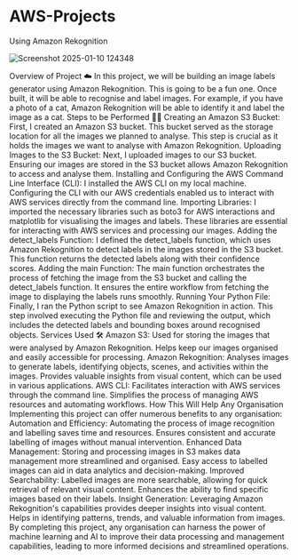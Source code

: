 # AWS-Projects
Using Amazon Rekognition

![Screenshot 2025-01-10 124348](https://github.com/user-attachments/assets/ff10b8a3-3f87-4cfb-96ca-6cbf72800ddf)

Overview of Project ☁️
In this project, we will be building an image labels generator using Amazon Rekognition. This is going to be a fun one. Once built, it will be able to recognise and label images. For example, if you have a photo of a cat, Amazon Rekognition will be able to identify it and label the image as a cat.
Steps to be Performed 👩‍💻
Creating an Amazon S3 Bucket:
First, I created an Amazon S3 bucket. This bucket served as the storage location for all the images we planned to analyse.
This step is crucial as it holds the images we want to analyse with Amazon Rekognition.
Uploading Images to the S3 Bucket:
Next, I uploaded images to our S3 bucket.
Ensuring our images are stored in the S3 bucket allows Amazon Rekognition to access and analyse them.
Installing and Configuring the AWS Command Line Interface (CLI):
I installed the AWS CLI on my local machine.
Configuring the CLI with our AWS credentials enabled us to interact with AWS services directly from the command line.
Importing Libraries:
I imported the necessary libraries such as boto3 for AWS interactions and matplotlib for visualising the images and labels.
These libraries are essential for interacting with AWS services and processing our images.
Adding the detect_labels Function:
I defined the detect_labels function, which uses Amazon Rekognition to detect labels in the images stored in the S3 bucket.
This function returns the detected labels along with their confidence scores.
Adding the main Function:
The main function orchestrates the process of fetching the image from the S3 bucket and calling the detect_labels function.
It ensures the entire workflow from fetching the image to displaying the labels runs smoothly.
Running Your Python File:
Finally, I ran the Python script to see Amazon Rekognition in action.
This step involved executing the Python file and reviewing the output, which includes the detected labels and bounding boxes around recognised objects.
Services Used 🛠
Amazon S3:
Used for storing the images that were analysed by Amazon Rekognition.
Helps keep our images organised and easily accessible for processing.
Amazon Rekognition:
Analyses images to generate labels, identifying objects, scenes, and activities within the images.
Provides valuable insights from visual content, which can be used in various applications.
AWS CLI:
Facilitates interaction with AWS services through the command line.
Simplifies the process of managing AWS resources and automating workflows.
How This Will Help Any Organisation
Implementing this project can offer numerous benefits to any organisation:
Automation and Efficiency:
Automating the process of image recognition and labelling saves time and resources.
Ensures consistent and accurate labelling of images without manual intervention.
Enhanced Data Management:
Storing and processing images in S3 makes data management more streamlined and organised.
Easy access to labelled images can aid in data analytics and decision-making.
Improved Searchability:
Labelled images are more searchable, allowing for quick retrieval of relevant visual content.
Enhances the ability to find specific images based on their labels.
Insight Generation:
Leveraging Amazon Rekognition's capabilities provides deeper insights into visual content.
Helps in identifying patterns, trends, and valuable information from images.
By completing this project, any organisation can harness the power of machine learning and AI to improve their data processing and management capabilities, leading to more informed decisions and streamlined operations.

